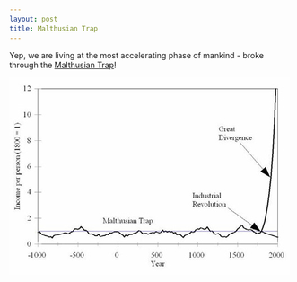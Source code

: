 ```yaml
---
layout: post
title: Malthusian Trap
---
```

Yep, we are living at the most accelerating phase of mankind - broke through the [Malthusian Trap](http://en.wikipedia.org/wiki/Malthusian_trap)!

![](/img/malthusian-trap.jpg "malthusian-trap")
